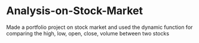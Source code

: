 # Analysis-on-Stock-Market
Made a portfolio project on stock market and used the dynamic function for comparing the high, low, open, close, volume between two stocks
